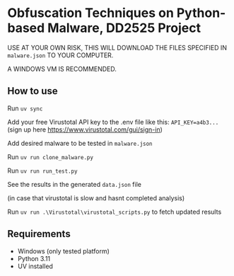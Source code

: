 # Obfuscation Techniques on Python-based Malware, DD2525 Project
USE AT YOUR OWN RISK, THIS WILL DOWNLOAD THE FILES SPECIFIED IN ```malware.json``` TO YOUR COMPUTER.

A WINDOWS VM IS RECOMMENDED. 
## How to use

Run ```uv sync```

Add your free Virustotal API key to the .env file like this: ```API_KEY=a4b3...``` (sign up here https://www.virustotal.com/gui/sign-in)

Add desired malware to be tested in ```malware.json```

Run ```uv run clone_malware.py```

Run ```uv run run_test.py```

See the results in the generated ```data.json``` file

(in case that virustotal is slow and hasnt completed analysis)

Run ```uv run .\Virustotal\virustotal_scripts.py``` to fetch updated results

## Requirements
* Windows (only tested platform)
* Python 3.11
* UV installed
